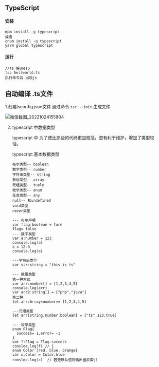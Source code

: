 ## TypeScript

#### 安装

```
npm install -g typescript
或者
cnpm install -g typescript
yarm global typescript 
```

#### 运行

```
//ts 编译es5 
tsc hellworld.ts
执行命令后 出现js

```

##  自动编译 .ts文件

1.创建tsconfig.json文件   通过命令 `tsc --init` 生成文件

![微信截图_20221024155804](D:\project\ReviewBasic\TypeScript\TypeScript_note\TypeScript.assets\微信截图_20221024155804.png)

2. typescript  中数据类型

   typescript 中 为了使比那些的代码更加规范，更有利于维护，增加了类型校验。

   typescript 基本数据类型

   ```
   布尔类型-- boolean
   数字类型-- number
   字符串类型-- string
   数组类型-- array
   元组类型-- tuple 
   枚举类型-- enum 
   任意类型-- any
   null-- 和undefined
   void类型
   never类型
   ```

   ```
   --- 布尔声明
   var flag:boolean = ture
   flag= false
   --- 数字类型
   var a:number = 123
   console.log(a)
   a = 12.3
   console.log(a)
   
   ---字符串类型
   var str:string = "this is ts"
   
   --- 数组类型
   第一种方式
   var arr:number[] = [1,2,3,4,5]
   console.log(arr)
   var arr2:string[] = ["php","java"]
   第二种
   let arr:Array<number>= [1,2,3,4,5]
   
   ---元组类型
   let arr[string,number,boolean] = ["ts",123,true]
   
   --- 枚举类型
   enum Flag{
     success= 1,error= -1
   }
   var f:Flag = Flag.success
   consloe.log(f) // 1
   enum Color {red, blue, orange}
   var c:Color = Color.blue
   consloe.log(c)  // 若无默认值则输出当前索引
   ```

   